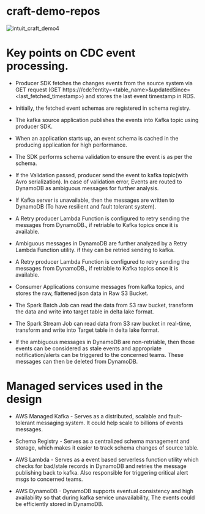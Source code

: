 # craft-demo-repos

![intuit_craft_demo4](https://github.com/user-attachments/assets/a31f8bcd-1d9d-4762-bb70-dc4bc1c6f6c7)



# Key points on CDC event processing.

* Producer SDK fetches the changes events from the source system via GET request (GET https://<domain>/cdc?entity=<table_name>&updatedSince=<last_fetched_timestamp>) and stores the last event timestamp in RDS.

* Initially, the fetched event schemas are registered in schema registry.

* The kafka source application publishes the events into Kafka topic using producer SDK.

* When an application starts up, an event schema is cached in the producing application for high performance.

* The SDK performs schema validation to ensure the event is as per the schema.

* If the Validation passed, producer send the event to kafka topic(with Avro serialization). In case of validation error, Events are routed to DynamoDB as ambiguous messages for further analysis.

* If Kafka server is unavailable, then the messages are written to DynamoDB (To have resilient and fault tolerant system).
* A Retry producer Lambda Function is configured to retry sending the messages from DynamoDB., if retriable to Kafka topics once it is available. 
* Ambiguous messages in DynamoDB are further analyzed by a Retry Lambda Function utility. if they can be retried sending to kafka.
* A Retry producer Lambda Function is configured to retry sending the messages from DynamoDB., if retriable to Kafka topics once it is available.
* Consumer Applications consume messages from kafka topics, and stores the raw, flattened json data in Raw S3 Bucket.
* The Spark Batch Job can read the data from S3 raw bucket, transform the data and write into target table in delta lake format.
* The Spark Stream Job can read data from S3 raw bucket in real-time, transform and write into Target table in delta lake format.
* If the ambiguous messages  in DynamoDB are non-retriable, then those events can be considered as stale events and appropriate notification/alerts can be triggered to the concerned teams. These messages can then be deleted from DynamoDB.

# Managed services used in the design

* AWS Managed Kafka - Serves as a distributed, scalable and fault-tolerant messaging system. It could help scale to billions of events messages.

* Schema Registry - Serves as a centralized schema management and storage, which makes it easier to track schema changes of source table.

* AWS Lambda - Serves as a event based serverless function utility which checks for bad/stale records in DynamoDB and retries the message publishing back to kafka. Also responsible for triggering critical alert msgs to concerned teams.

* AWS DynamoDB - DynamoDB supports eventual consistency and high availability so that during kafka service unavailability, The events could be efficiently stored in DynamoDB. 

